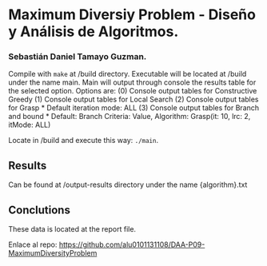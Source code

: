 # Maximum Diversiy Problem - Diseño y Análisis de Algoritmos.
### Sebastián Daniel Tamayo Guzman.

Compile with ```make``` at /build directory.
Executable will be located at /build under the name main.
Main will output through console the results table for the selected option.
Options are:
(0) Console output tables for Constructive Greedy
(1) Console output tables for Local Search
(2) Console output tables for Grasp
    * Default iteration mode: ALL
(3) Console output tables for Branch and bound
    * Default: Branch Criteria: Value, Algorithm: Grasp(it: 10, lrc: 2, itMode: ALL)

Locate in /build and execute this way: ```./main```.

## Results
Can be found at /output-results directory under the name {algorithm}.txt

## Conclutions
These data is located at the report file.

Enlace al repo: https://github.com/alu0101131108/DAA-P09-MaximumDiversityProblem
